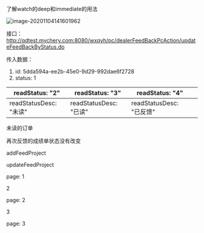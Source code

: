 了解watch的deep和immediate的用法

![image-20201104141601962](C:\Users\admin\AppData\Roaming\Typora\typora-user-images\image-20201104141601962.png)

接口：http://qdtest.mychery.com:8080/wxqyh/pc/dealerFeedBackPcAction/updateFeedBackByStatus.do

传入数据： 

1. id: 5dda594a-ee2b-45e0-9d29-992dae6f2728
2. status: 1



| readStatus: "2"        | readStatus: "3"        | readStatus: "4"          |      |
| ---------------------- | ---------------------- | ------------------------ | ---- |
| readStatusDesc: "未读" | readStatusDesc: "已读" | readStatusDesc: "已反馈" |      |

未读的订单

再次反馈的成绩单状态没有改变

addFeedProject

updateFeedProject

page: 1

2

page: 2

3

page: 3